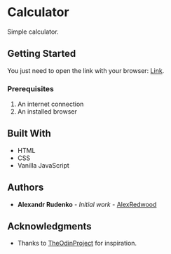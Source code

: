 # Calculator

Simple calculator.

## Getting Started

You just need to open the link with your browser: [Link](https://alexredwood.github.io/calculator/).

### Prerequisites

1. An internet connection
2. An installed browser

## Built With

- HTML
- CSS
- Vanilla JavaScript

## Authors

- **Alexandr Rudenko** - _Initial work_ - [AlexRedwood](https://github.com/alexredwood)

## Acknowledgments

- Thanks to [TheOdinProject](https://www.theodinproject.com/dashboard) for inspiration.
